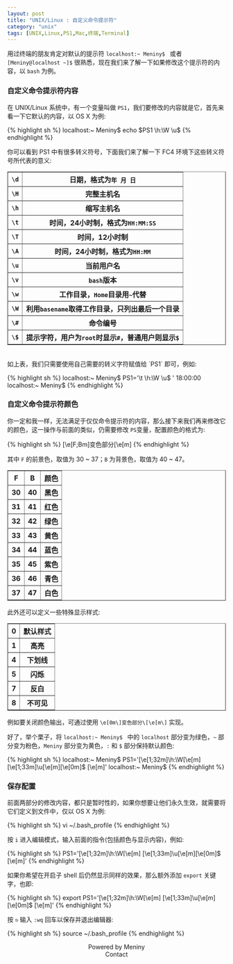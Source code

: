 ```yaml
---
layout: post
title: "UNIX/Linux : 自定义命令提示符"
category: "unix"
tags: [UNIX,Linux,PS1,Mac,终端,Terminal]
---
```

用过终端的朋友肯定对默认的提示符 `localhost:~ Meniny$ ` 或者 `[Meniny@localhost ~]$` 很熟悉，现在我们来了解一下如果修改这个提示符的内容，以 `bash` 为例。

### 自定义命令提示符内容

在 UNIX/Linux 系统中，有一个变量叫做 `PS1`，我们要修改的内容就是它，首先来看一下它默认的内容，以 OS X 为例:

{% highlight sh %}
localhost:~ Meniny$ echo $PS1
\h:\W \u\$ 
{% endhighlight %}

你可以看到 PS1 中有很多转义符号，下面我们来了解一下 FC4 环境下这些转义符号所代表的意义:

<table border="1" class="table table-bordered table-striped table-condensed">
<tr><th><code>\d</code></th><th>日期，格式为<code>年 月 日</code></th></tr>
<tr><th><code>\H</code></th><th>完整主机名</th></tr>
<tr><th><code>\h</code></th><th>缩写主机名</th></tr>
<tr><th><code>\t</code></th><th>时间，24小时制，格式为<code>HH:MM:SS</code></th></tr>
<tr><th><code>\T</code></th><th>时间，12小时制</th></tr>
<tr><th><code>\A</code></th><th>时间，24小时制，格式为<code>HH:MM</code></th></tr>
<tr><th><code>\u</code></th><th>当前用户名</th></tr>
<tr><th><code>\v</code></th><th><code>bash</code>版本</th></tr>
<tr><th><code>\w</code></th><th>工作目录，<code>Home</code>目录用<code>~</code>代替</th></tr>
<tr><th><code>\W</code></th><th>利用<code>basename</code>取得工作目录，只列出最后一个目录</th></tr>
<tr><th><code>\#</code></th><th>命令编号</th></tr>
<tr><th><code>\$</code></th><th>提示字符，用户为<code>root</code>时显示<code>#</code>，普通用户则显示<code>$</code></th></tr>
</table>
<br/>
如上表，我们只需要使用自己需要的转义字符赋值给 `PS1` 即可，例如:

{% highlight sh %}
localhost:~ Meniny$ PS1='\t \h:\W \u\$ '
18:00:00 localhost:~ Meniny$ 
{% endhighlight %}
<br/>

### 自定义命令提示符颜色

你一定和我一样，无法满足于仅仅命令提示符的内容，那么接下来我们再来修改它的颜色，这一操作与前面的类似，仍需要修改 `PS`变量，配置颜色的格式为:

{% highlight sh %}
\[\e[F;Bm\]变色部分\[\e[m\]
{% endhighlight %}

其中 `F` 的前景色，取值为 30 ~ 37；`B` 为背景色，取值为 40 ~ 47。
 
<table border="1" class="table table-bordered table-striped table-condensed"> 
<tr><th>F</th><th>B</th><th>颜色</th></tr>
<tr><th>30</th><th>40</th><th>黑色</th></tr>
<tr><th>31</th><th>41</th><th>红色</th></tr>
<tr><th>32</th><th>42</th><th>绿色</th></tr>
<tr><th>33</th><th>43</th><th>黄色</th></tr>
<tr><th>34</th><th>44</th><th>蓝色</th></tr>
<tr><th>35</th><th>45</th><th>紫色</th></tr>
<tr><th>36</th><th>46</th><th>青色</th></tr>
<tr><th>37</th><th>47</th><th>白色</th></tr>
</table>

此外还可以定义一些特殊显示样式:

<table border="1" class="table table-bordered table-striped table-condensed"> 
<tr><th>0</th><th>默认样式</th></tr>
<tr><th>1</th><th>高亮</th></tr>
<tr><th>4</th><th>下划线</th></tr>
<tr><th>5</th><th>闪烁</th></tr>
<tr><th>7</th><th>反白</th></tr>
<tr><th>8</th><th>不可见</th></tr>
</table>

例如要关闭颜色输出，可通过使用 `\e[0m\]变色部分\[\e[m\]` 实现。

好了，举个栗子，将 `localhost:~ Meniny$ ` 中的 `localhost` 部分变为绿色，`~` 部分变为粉色，`Meniny` 部分变为黄色，`:` 和 `$` 部分保持默认颜色:

{% highlight sh %}
localhost:~ Meniny$ PS1='\[\e[1;32m\]\h:\W\[\e[m\] \[\e[1;33m\]\u\[\e[m\]\[\e[0m\]$ \[\e[m\]'
localhost:~ Meniny$ 
{% endhighlight %}
<br/>

### 保存配置

前面两部分的修改内容，都只是暂时性的，如果你想要让他们永久生效，就需要将它们定义到文件中，仅以 OS X 为例:

{% highlight sh %}
vi ~/.bash_profile
{% endhighlight %}

按 `i` 进入编辑模式，输入前面的指令(包括颜色与显示内容)，例如:

{% highlight sh %}
PS1='\[\e[1;32m\]\h:\W\[\e[m\] \[\e[1;33m\]\u\[\e[m\]\[\e[0m\]$ \[\e[m\]'
{% endhighlight %}

如果你希望在开启子 shell 后仍然显示同样的效果，那么额外添加 `export` 关键字，也即:

{% highlight sh %}
export PS1='\[\e[1;32m\]\h:\W\[\e[m\] \[\e[1;33m\]\u\[\e[m\]\[\e[0m\]$ \[\e[m\]'
{% endhighlight %}

按 `⎋` 输入 `:wq` 回车以保存并退出编辑器:

{% highlight sh %}
source ~/.bash_profile
{% endhighlight %}
<br/>

<center>Powered by Meniny</center>
<center>Contact <Meniny@qq.com></center>


